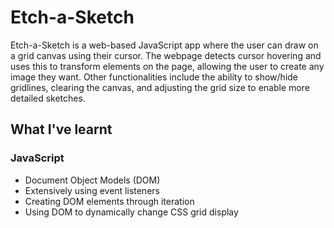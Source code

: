 # Etch-a-Sketch
Etch-a-Sketch is a web-based JavaScript app where the user can draw on a grid canvas using their cursor. The webpage detects cursor hovering and uses this to transform elements on the page, allowing the user to create any image they want. Other functionalities include the ability to show/hide gridlines, clearing the canvas, and adjusting the grid size to enable more detailed sketches.

## What I've learnt
### JavaScript
<ul>
  <li>Document Object Models (DOM)</li>
  <li>Extensively using event listeners</li>
  <li>Creating DOM elements through iteration</li>
  <li>Using DOM to dynamically change CSS grid display</li>
</ul>